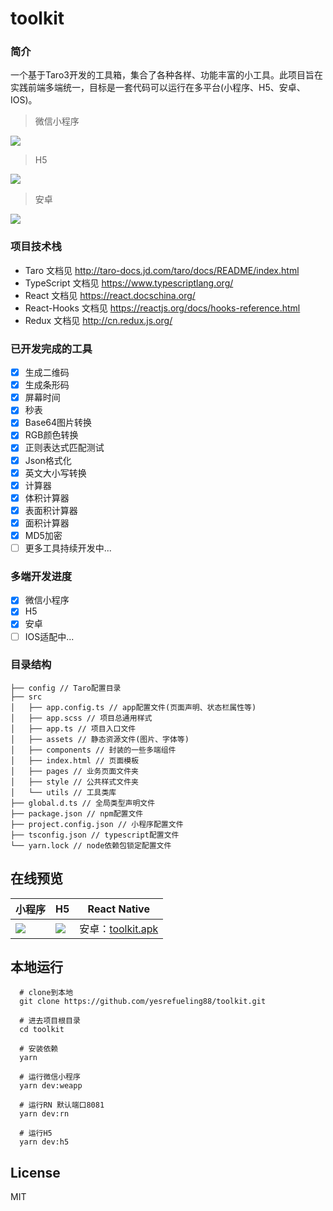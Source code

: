 # toolkit

### 简介
一个基于Taro3开发的工具箱，集合了各种各样、功能丰富的小工具。此项目旨在实践前端多端统一，目标是一套代码可以运行在多平台(小程序、H5、安卓、IOS)。

> 微信小程序

![](http://r69utkg6s.hn-bkt.clouddn.com/doc/weapp-20220202.jpg)

> H5

![](http://r69utkg6s.hn-bkt.clouddn.com/doc/h5-20220202.jpg)

> 安卓

![](http://r69utkg6s.hn-bkt.clouddn.com/doc/rn-20220202.jpg)

### 项目技术栈
* Taro 文档见 http://taro-docs.jd.com/taro/docs/README/index.html
* TypeScript 文档见 https://www.typescriptlang.org/
* React 文档见 https://react.docschina.org/
* React-Hooks 文档见 https://reactjs.org/docs/hooks-reference.html
* Redux 文档见 http://cn.redux.js.org/

### 已开发完成的工具
- [x] 生成二维码
- [x] 生成条形码
- [x] 屏幕时间
- [x] 秒表
- [x] Base64图片转换
- [x] RGB颜色转换
- [x] 正则表达式匹配测试
- [x] Json格式化
- [x] 英文大小写转换
- [x] 计算器
- [x] 体积计算器
- [x] 表面积计算器
- [x] 面积计算器
- [x] MD5加密
- [ ] 更多工具持续开发中...

### 多端开发进度
- [x] 微信小程序
- [x] H5
- [x] 安卓
- [ ] IOS适配中...

### 目录结构

```
├── config // Taro配置目录
├── src
│   ├── app.config.ts // app配置文件(页面声明、状态栏属性等)
│   ├── app.scss // 项目总通用样式
│   ├── app.ts // 项目入口文件
│   ├── assets // 静态资源文件(图片、字体等)
│   ├── components // 封装的一些多端组件
│   ├── index.html // 页面模板
│   ├── pages // 业务页面文件夹
│   ├── style // 公共样式文件夹   
│   └── utils // 工具类库
├── global.d.ts // 全局类型声明文件
├── package.json // npm配置文件
├── project.config.json // 小程序配置文件
├── tsconfig.json // typescript配置文件
└── yarn.lock // node依赖包锁定配置文件
```

## 在线预览


| <center>小程序</center> | <center>H5</center> | <center>React Native</center> |
|--------------|-------|----|
| ![](http://r69utkg6s.hn-bkt.clouddn.com/doc/weapp-qrcode-20220203.jpg) | ![](http://r69utkg6s.hn-bkt.clouddn.com/doc/h5-qrcode-20220204.png) | 安卓：[toolkit.apk](https://pan.baidu.com/s/1ILN1g93IaOXuiOx4JIcVmA?pwd=f4gc) |


## 本地运行

```
  # clone到本地
  git clone https://github.com/yesrefueling88/toolkit.git
  
  # 进去项目根目录
  cd toolkit
  
  # 安装依赖
  yarn
  
  # 运行微信小程序
  yarn dev:weapp

  # 运行RN 默认端口8081
  yarn dev:rn

  # 运行H5
  yarn dev:h5
```

## License

MIT
